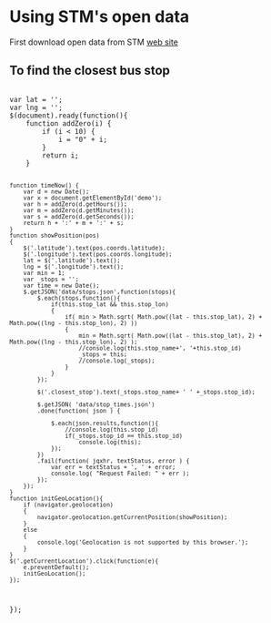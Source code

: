 <h1>Using STM's open data</h1>
<p>First download open data from STM <a href="http://www.stm.info/en/about/developers" target="_blank">web site</a></p>
<h2>To find the closest bus stop</h2>
<code>
var lat = '';
var lng = '';
$(document).ready(function(){
	function addZero(i) {
		if (i < 10) {
			i = "0" + i;
		}
		return i;
	}

	function timeNow() {
		var d = new Date();
		var x = document.getElementById('demo');
		var h = addZero(d.getHours());
		var m = addZero(d.getMinutes());
		var s = addZero(d.getSeconds());
		return h + ':' + m + ':' + s;
	}
	function showPosition(pos)
	{
		$('.latitude').text(pos.coords.latitude);
		$('.longitude').text(pos.coords.longitude);
		lat = $('.latitude').text();
		lng = $('.longitude').text();
		var min = 1;
		var _stops = '';
		var time = new Date();
		$.getJSON('data/stops.json',function(stops){
			$.each(stops,function(){
				if(this.stop_lat && this.stop_lon)
				{
					if( min > Math.sqrt( Math.pow((lat - this.stop_lat), 2) + Math.pow((lng - this.stop_lon), 2) ))
					{
						min = Math.sqrt( Math.pow((lat - this.stop_lat), 2) + Math.pow((lng - this.stop_lon), 2) );
						//console.log(this.stop_name+', '+this.stop_id)
						_stops = this;
						//console.log(_stops);
					}
				}
			});
			
			$('.closest_stop').text(_stops.stop_name+ ' ' +_stops.stop_id);
			
			$.getJSON( 'data/stop_times.json')
			.done(function( json ) {
				
				$.each(json.results,function(){
					//console.log(this.stop_id)
					if(_stops.stop_id == this.stop_id)
						console.log(this);
				});
			})
			.fail(function( jqxhr, textStatus, error ) {
				var err = textStatus + ', ' + error;
				console.log( "Request Failed: " + err );
			});
		});
	}
	function initGeoLocation(){
		if (navigator.geolocation) 
		{
			navigator.geolocation.getCurrentPosition(showPosition);
		} 
		else 
		{
			console.log('Geolocation is not supported by this browser.');
		}
	}
	$('.getCurrentLocation').click(function(e){
		e.preventDefault();
		initGeoLocation();
	});
});
</code>
